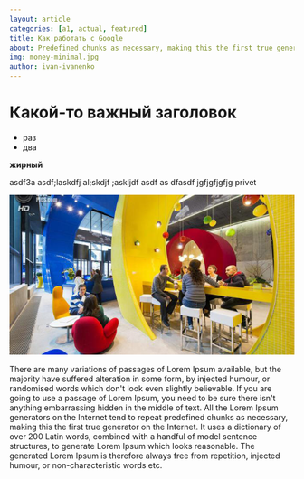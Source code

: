 ```yaml
---
layout: article
categories: [a1, actual, featured]
title: Как работать с Google
about: Predefined chunks as necessary, making this the first true generator on the Internet.
img: money-minimal.jpg
author: ivan-ivanenko
---
```

# Какой-то важный заголовок

* раз
* два

**жирный**

asdf3a asdf;laskdfj al;skdjf ;askljdf
asdf
as
dfasdf
jgfjgfjgfjg privet

![asdf](images/kakgoogle.jpg)


There are many variations of passages of Lorem Ipsum available, 
but the majority have suffered alteration in some form, by injected humour, or randomised words which
 don't look even slightly believable. If you are going to use a passage of Lorem Ipsum, you need to be
  sure there isn't anything embarrassing hidden in the middle of text. All the Lorem Ipsum generators on the
   Internet tend to repeat predefined chunks as necessary, making this the first true generator on the Internet. 
   It uses a dictionary of over 200 Latin words, combined with a handful of model sentence structures, to generate Lorem 
   Ipsum which looks reasonable. The generated Lorem Ipsum is therefore always free from repetition, injected humour, 
   or non-characteristic words etc.
